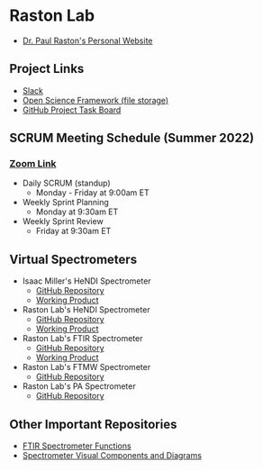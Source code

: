 # Raston Lab

- [Dr. Paul Raston's Personal Website](https://rastonlab.github.io/RastonLab-Website/)

## Project Links

- [Slack](https://virtualspectrometers.slack.com/)
- [Open Science Framework (file storage)](https://osf.io/4agxn/)
- [GitHub Project Task Board](https://github.com/orgs/RastonLab/projects/1/views/2)

## SCRUM Meeting Schedule (Summer 2022)

### [Zoom Link](https://jmu-edu.zoom.us/j/89032973161)

- Daily SCRUM (standup)
  - Monday - Friday at 9:00am ET
- Weekly Sprint Planning
  - Monday at 9:30am ET
- Weekly Sprint Review
  - Friday at 9:30am ET

## Virtual Spectrometers

- Isaac Miller's HeNDI Spectrometer
  - [GitHub Repository](https://github.com/isaac-j-miller/virtual-hendi)
  - [Working Product](https://virtual-hendi.isaac-j-miller.com/)
- Raston Lab's HeNDI Spectrometer
  - [GitHub Repository](https://github.com/RastonLab/Virtual-HeNDI-Spectrometer)
  - [Working Product](https://rastonlab.github.io/Virtual-HeNDI-Spectrometer/)
- Raston Lab's FTIR Spectrometer
  - [GitHub Repository](https://github.com/RastonLab/Virtual-FTIR-Spectrometer)
  - [Working Product](https://rastonlab.github.io/Virtual-FTIR-Spectrometer/)
- Raston Lab's FTMW Spectrometer
  - [GitHub Repository](https://github.com/RastonLab/Virtual-FTMW-Spectrometer)
- Raston Lab's PA Spectrometer
  - [GitHub Repository](https://github.com/RastonLab/Virtual-PA-Spectrometer)

## Other Important Repositories

- [FTIR Spectrometer Functions](https://github.com/RastonLab/Virtual-FTIR-Functions)
- [Spectrometer Visual Components and Diagrams](https://github.com/RastonLab/Virtual-Instrument-Diagrams)

